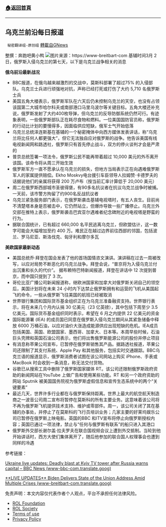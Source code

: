 ###  [:house:返回首頁](https://github.com/ourhimalayas/txt)
---


## 乌克兰前沿每日报道
` 秘密翻译组-原创组` [轉載自GNews](https://gnews.org/zh-hans/2092129/)

整撰：奔跑吧黄小鸭
![](https://assets.gnews.org/wp-content/uploads/2022/03/1-21.jpg)图片来源：https://www-breitbart-com
基辅时间3月 2 日，俄罗斯入侵乌克兰的第七天，以下是乌克兰战争相关的消息

**俄乌前沿最新战况**

- BBC报道，在俄乌越来越激烈的交战中，莫斯科部署了超过75% 的入侵部队。乌克兰士兵进行顽强地对抗，声称已经打死或打伤了大约 5,710 名俄罗斯士兵
- 美国五角大楼表示，俄罗斯军队在六天后仍未控制乌克兰的天空，也没有占领该国第二大城市哈尔科夫或南部港口马里乌波尔等关键目标。五角大楼还补充说，俄罗斯发射了大约400枚导弹，但乌克兰的反导防御系统仍然可行。有迹象表明，一些俄罗斯部队正在耗尽食物和燃料。一位美国国防官员称，俄罗斯的行动比计划的要慢得多，因面临供应短缺，俄军士气开始低落
- 乌克兰总统泽连斯基在基辅的一个秘密掩体中向西方媒体发表讲话，称“乌克兰将比任何人都更强大”，但它无法独自应对俄罗斯的战争。他告诉美国有线电视新闻网和路透社，俄罗斯只有首先停止战斗，双方的停火谈判才会是严肃的
- 普京总统签署一项法令，俄罗斯公民不能再带着超过 10,000 美元的外币离开该国。该命令将从周三开始生效
- 俄罗斯军方一直不愿承认在乌克兰的损失，但地方当局表示正在向遇难俄罗斯军人的家属提供赔偿。Ekho Moskvy电台援引车臣领导人拉姆赞·卡德罗夫的话据说他们的亲属将获得 200 万卢布（按当前汇率计算低于 20,000 美元）
- 周二在俄罗斯西部城市圣彼得堡，有90多名抗议者在抗议乌克兰战争时被捕。一天前，该市警方拘留了约900名反战抗议者
- 乌克兰紧急服务部门表示，在俄罗斯袭击基辅电视塔时，有五人丧生。目前尚不清楚塔本身是否被击中，它仍然站立，但爆炸导致一些广播停止。乌克兰外交部在推特上表示，俄罗斯袭击巴宾亚尔遇难者纪念碑附近的电视塔是野蛮的行为。
- 据联合国统计，已有超过 660,000 名平民逃离乌克兰，但欧盟估计，这一数字可能会大幅增加至约 400 万。难民正在越过边界前往西部的邻国，包括波兰、罗马尼亚、斯洛伐克、匈牙利和摩尔多瓦


**美欧国家最新动态**

- 美国总统乔·拜登在国会发表了他的首场国情咨文演讲。演讲稿在过去一周被改写，以应对局势不断恶化的乌克兰战争。拜登会说，“普京将为入侵乌克兰付出沉重和长久的代价”。 据布赖特巴特新闻报道，拜登在讲话中 12 次提到普京，而中国只提到了 3 次。
- 哥伦比亚广播公司新闻报道称，继欧洲国家和加拿大对俄罗斯关闭自己的领空后，美国计划将在未来 24 小时内下达禁止俄罗斯拥有和运营的飞机从美国起飞的命令，一些从俄罗斯飞往美国的航班已经被取消
- 世界银行集团和国际货币基金组织正在为乌克兰准备融资支持。世界银行表示，将在未来几个月内认捐 30 亿美元（23 亿英镑），其中包括下周至少 3.5 亿美元。国际货币基金组织同时表示，希望在 6 月之内提供 22 亿美元的资金
- 国际能源署 (IEA) 的成员国已同意在俄罗斯入侵乌克兰期间从其紧急储备中释放 6000 万桶石油，以应对油价大涨造成能源供应出现短缺的危机。IEA成员包括美国、英国、欧盟国家、墨西哥、加拿大、日本等。本周早些时候，石油巨头壳牌和英国石油公司表示，他们将出售俄罗斯能源公司的股份并停止项目
- 有消息称苹果公司宣布，已暂停在俄罗斯销售其产品。据路透社报道，苹果公司还限制了其支付系统、Apple Pay 和其他服务，包括实时交通跟踪。BBC乌克兰语的报道显示，俄罗斯消费者试图在该公司网站上购买 iPhone、手表或 MacBook 时会收到一条消息，称无法交付货物。
- 谷歌已从搜索工具中删除了俄罗斯国家媒体 RT。该公司还限制俄罗斯政府资助的新闻网站在YouTube 上做广告和使用某些功能。RT 和另一个政府资助的网站 Sputnik 被美国国务院视为俄罗斯虚假信息和宣传生态系统中的两个“关键要素”
- 最近几天，世界许多行业都在与俄罗斯保持距离。世界上最大的航空航天制造商之一波音公司周二宣布将暂停在莫斯科的所有主要业务。这意味着该公司将不再为俄罗斯飞机提供技术支持、维护或零部件。周一，该公司关闭了其在基辅的办事处，并停止了在莫斯科的飞行员培训业务；几家主要的好莱坞娱乐公司已暂停在俄罗斯上映电影。英国的BBC 和ITV宣布将停止向俄罗斯授权内容；英国已通过一项法律，禁止与“任何与俄罗斯有联系”的船只进入其港口
- 俄罗斯外交部长谢尔盖·拉夫罗夫在联合国视频会议上遭到外交抵制。当轮到他开始讲话时，西方大使们集体离开了，随后他参加的联合国人权理事会也遭到同样的冷遇


参考链接：

[Ukraine live updates: Deadly blast at Kyiv TV tower after Russia warns capital – BBC News (www-bbc-com.translate.goog)](https://www-bbc-com.translate.goog/news/live/world-europe-60542877?_x_tr_sl=en&amp;_x_tr_tl=zh-CN&amp;_x_tr_hl=zh-CN&amp;_x_tr_pto=sc)

[\*\*LIVE UPDATES\*\* Biden Delivers State of the Union Address Amid Multiple Crises (www-breitbart-com.translate.goog)](https://www-breitbart-com.translate.goog/politics/2022/03/01/live-updates-biden-delivers-state-of-the-union-address-amid-multiple-crises/?_x_tr_sl=en&amp;_x_tr_tl=zh-CN&amp;_x_tr_hl=zh-CN&amp;_x_tr_pto=sc)

 

免责声明：本文内容仅代表作者个人观点，平台不承担任何法律风险。

- [ROL Foundation](https://rolfoundation.org/)
- [ROL Society](https://rolsociety.org/)
- [Terms of use](https://gnews.org/terms-of-use-3/)
- [Privacy Policy](https://gnews.org/privacy-policy/)
